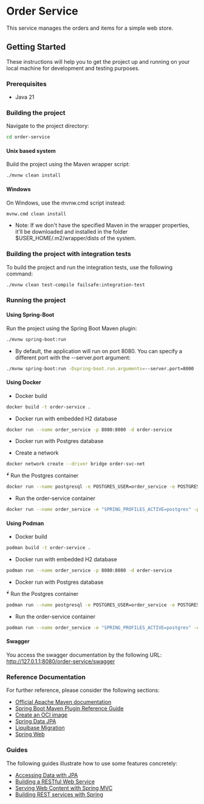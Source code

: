 # Order Service

This service manages the orders and items for a simple web store.

## Getting Started

These instructions will help you to get the project up and running on your local machine for development and testing purposes.


### Prerequisites

- Java 21

### Building the project

Navigate to the project directory:

```bash
cd order-service
```

#### Unix based system

Build the project using the Maven wrapper script:

```bash
./mvnw clean install
```

#### Windows

On Windows, use the mvnw.cmd script instead:

```bash
mvnw.cmd clean install
```

* Note: If we don't have the specified Maven in the wrapper properties, it'll be downloaded and installed in the folder
  $USER_HOME/.m2/wrapper/dists of the system.

### Building the project with integration tests

To build the project and run the integration tests, use the following command:

```bash
./mvnw clean test-compile failsafe:integration-test
```

### Running the project

#### Using Spring-Boot

Run the project using the Spring Boot Maven plugin:

```bash
./mvnw spring-boot:run
```

* By default, the application will run on port 8080. You can specify a different port with the --server.port argument:

```bash
./mvnw spring-boot:run -Dspring-boot.run.arguments=--server.port=8000
```

#### Using Docker

* Docker build

```bash
docker build -t order-service .
```

* Docker run with embedded H2 database

```bash
docker run --name order_service -p 8080:8080 -d order-service
```

* Docker run with Postgres database

* Create a network
```bash
docker network create --driver bridge order-svc-net
```
̈́* Run the Postgres container
```bash
docker run --name postgresql -e POSTGRES_USER=order_service -e POSTGRES_PASSWORD=order_service -p 5432:5432 --network order-svc-net -d postgres 
```
* Run the order-service container
```bash
docker run --name order_service -e "SPRING_PROFILES_ACTIVE=postgres" -p 8080:8080 --network order-svc-net -d order-service
```

#### Using Podman

* Docker build

```bash
podman build -t order-service .
```

* Docker run with embedded H2 database

```bash
podman run --name order_service -p 8080:8080 -d order-service
```

* Docker run with Postgres database

̈́* Run the Postgres container
```bash
podman run --name postgresql -e POSTGRES_USER=order_service -e POSTGRES_PASSWORD=order_service --network=host  -d postgres 
```
* Run the order-service container
```bash
podman run --name order_service -e "SPRING_PROFILES_ACTIVE=postgres" -e "DB_HOST=localhost" --network=host -d order-service
```

#### Swagger
You access the swagger documentation by the following URL:
http://127.0.1.1:8080/order-service/swagger

### Reference Documentation

For further reference, please consider the following sections:

* [Official Apache Maven documentation](https://maven.apache.org/guides/index.html)
* [Spring Boot Maven Plugin Reference Guide](https://docs.spring.io/spring-boot/docs/3.2.3/maven-plugin/reference/html/)
* [Create an OCI image](https://docs.spring.io/spring-boot/docs/3.2.3/maven-plugin/reference/html/#build-image)
* [Spring Data JPA](https://docs.spring.io/spring-boot/docs/3.2.3/reference/htmlsingle/index.html#data.sql.jpa-and-spring-data)
* [Liquibase Migration](https://docs.spring.io/spring-boot/docs/3.2.3/reference/htmlsingle/index.html#howto.data-initialization.migration-tool.liquibase)
* [Spring Web](https://docs.spring.io/spring-boot/docs/3.2.3/reference/htmlsingle/index.html#web)

### Guides

The following guides illustrate how to use some features concretely:

* [Accessing Data with JPA](https://spring.io/guides/gs/accessing-data-jpa/)
* [Building a RESTful Web Service](https://spring.io/guides/gs/rest-service/)
* [Serving Web Content with Spring MVC](https://spring.io/guides/gs/serving-web-content/)
* [Building REST services with Spring](https://spring.io/guides/tutorials/rest/)


